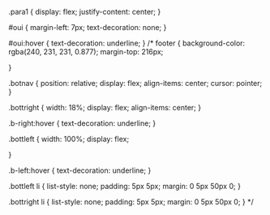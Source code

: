 
.para1 {
    display: flex;
    justify-content: center;
}

#oui {
    margin-left: 7px;
    text-decoration: none;
}

#oui:hover {
    text-decoration: underline;
}
/*
footer {
    background-color: rgba(240, 231, 231, 0.877);
    margin-top: 216px;

   
    
}

.botnav {
    position: relative;
    display: flex;
    align-items: center;
    cursor: pointer;
}

.bottright {
    width: 18%;
    display: flex;
    align-items: center;
}

.b-right:hover {
    text-decoration: underline;
}

.bottleft  {
    width: 100%;
    display: flex;
    
}

.b-left:hover {
    text-decoration: underline;
}

.bottleft li {
    list-style: none;
    padding: 5px 5px;
    margin: 0 5px 50px 0;
}

.bottright li {
    list-style: none;
    padding: 5px 5px;
    margin: 0 5px 50px 0;
}
*/